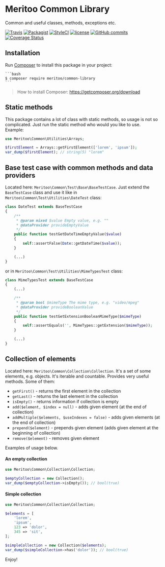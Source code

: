 # Meritoo Common Library
Common and useful classes, methods, exceptions etc.

[![Travis](https://img.shields.io/travis/rust-lang/rust.svg?style=flat-square)](https://travis-ci.org/meritoo/common-library) [![Packagist](https://img.shields.io/packagist/v/meritoo/common-library.svg?style=flat-square)](https://packagist.org/packages/meritoo/common-library) [![StyleCI](https://styleci.io/repos/101790028/shield?branch=master)](https://styleci.io/repos/101790028) [![license](https://img.shields.io/github/license/meritoo/common-library.svg?style=flat-square)](https://github.com/meritoo/common-library) [![GitHub commits](https://img.shields.io/github/commits-since/meritoo/common-library/0.0.1.svg?style=flat-square)](https://github.com/meritoo/common-library) [![Coverage Status](https://coveralls.io/repos/github/meritoo/common-library/badge.svg?branch=master)](https://coveralls.io/github/meritoo/common-library?branch=master)

## Installation

Run [Composer](https://getcomposer.org) to install this package in your project:

    ```bash
    $ composer require meritoo/common-library
    ```

> How to install Composer: https://getcomposer.org/download

## Static methods

This package contains a lot of class with static methods, so usage is not so complicated. Just run the static method who would you like to use. Example:

```php
use Meritoo\Common\Utilities\Arrays;

$firstElement = Arrays::getFirstElement(['lorem', 'ipsum']);
var_dump($firstElement); // string(5) "lorem"
```

## Base test case with common methods and data providers

Located here: `Meritoo\Common\Test\Base\BaseTestCase`. Just extend the `BaseTestCase` class and use it like in `Meritoo\Common\Test\Utilities\DateTest` class:

```php
class DateTest extends BaseTestCase
{
    /**
     * @param mixed $value Empty value, e.g. ""
     * @dataProvider provideEmptyValue
     */
    public function testGetDateTimeEmptyValue($value)
    {
        self::assertFalse(Date::getDateTime($value));
    }

	(...)
}
```

or in `Meritoo\Common\Test\Utilities\MimeTypesTest` class:

```php
class MimeTypesTest extends BaseTestCase
{
	(...)

    /**
     * @param bool $mimeType The mime type, e.g. "video/mpeg"
     * @dataProvider provideBooleanValue
     */
    public function testGetExtensionBooleanMimeType($mimeType)
    {
        self::assertEquals('', MimeTypes::getExtension($mimeType));
    }

	(...)
}
```

## Collection of elements

Located here: `Meritoo\Common\Collection\Collection`. It's a set of some elements, e.g. objects. It's iterable and countable. Provides very useful methods. Some of them:
- `getFirst()` - returns the first element in the collection
- `getLast()` - returns the last element in the collection
- `isEmpty()` - returns information if collection is empty
- `add($element, $index = null)` - adds given element (at the end of collection)
- `addMultiple($elements, $useIndexes = false)` - adds given elements (at the end of collection)
- `prepend($element)` - prepends given element (adds given element at the beginning of collection)
- `remove($element)` - removes given element

Examples of usage below.

#### An empty collection

```php
use Meritoo\Common\Collection\Collection;

$emptyCollection = new Collection();
var_dump($emptyCollection->isEmpty()); // bool(true)
```

#### Simple collection

```php
use Meritoo\Common\Collection\Collection;

$elements = [
    'lorem',
    'ipsum',
    123 => 'dolor',
    345 => 'sit',
];

$simpleCollection = new Collection($elements);
var_dump($simpleCollection->has('dolor')); // bool(true)
```

Enjoy!
